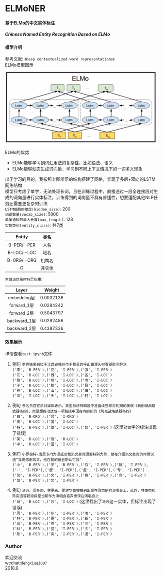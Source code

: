 # ELMoNER
#### 基于ELMo的中文实体标注
##### Chinese Named Entity Recognition Based on ELMo

#### 模型介绍
参考文献: `《Deep contextualized word representations》`  
ELMo模型图示
![avatar](images/ELMo.png)
ELMo的优势  
* ELMo能够学习到词汇用法的复杂性，比如语法、语义
* ELMo能够动态生成词向量，学习到不同上下文情况下的一词多义现象

出于学习的目的，我按照上图所示的结构搭建了网络，实现了多层+双向的LSTM网络结构  
模型只考虑了单字，无法处理长词，且在训练过程中，直接通过一层全连接层对生成的词向量进行实体标注，训练得到的词向量不具有普适性，想要适配其他NLP任务还需要更复杂的训练    
`LSTM细胞的维度(hidden_size)`: 200  
`词语数量(vocab_size)`: 5000  
`单条语料的最大长度(max_length)`: 128  
`实体类别(entity_class)`: 共7类  

|  Entity  | 类名 |
| :---: | :---: |
|B-PER/I-PER| 人名 |
|B-LOC/I-LOC| 地名 |
|B-ORG/I-ORG| 机构名 |
|O| 非实体 |

`生成词向量时各层权重`:   

|  Layer  | Weight |
| :---: | :---: |
|embedding层| 0.0002138|
|forward_1层| 0.0284242|
|forward_2层| 0.5043797|
|backward_1层| 0.0282486|
|backward_2层| 0.4387336|

#### 效果展示  
详情查看`test.ipynb`文件
1. 例句  `李克强来到位于江西省赣州市于都县的梓山镇潭头村看望慰问群众`  
`('李', 'B-PER'),('克', 'I-PER'),('强', 'I-PER')`  
`('江', 'B-LOC'),('西', 'I-LOC'),('省', 'I-LOC')`  
`('赣', 'B-LOC'),('州', 'I-LOC'),('市', 'I-LOC')`  
`('于', 'B-LOC'),('都', 'I-LOC'),('县', 'I-LOC')`  
`('梓', 'B-LOC'),('山', 'I-LOC'),('镇', 'I-LOC')`  
`('潭', 'I-LOC'),('头', 'I-LOC'),('村', 'I-LOC')`  

2. 例句  `多名白宫官员对媒体表示，美国总统特朗普不准备续签即将到期的美俄《新削减战略武器条约》，而是想推动达成一项包括中国在内的新的《削减战略武器条约》`  
`('白', 'B-ORG'),('宫', 'I-ORG')`  
`('美', 'B-LOC'),('国', 'I-LOC')`  
`('特', 'B-PER'),('朗', 'I-LOC'),('普', 'I-PER')`  (这里对`朗`字的标注出现了错误)  
`('美', 'B-LOC'),('俄', 'B-LOC')`  
`('中', 'B-LOC'),('国', 'I-LOC')`  

3. 例句  `小罗伯特·唐尼专门为漫威总裁凯文费奇颁发特别大奖，他在介绍凯文费奇的时候说道“我要感谢凯文，他在我的低谷期认可我“`  
`('小', 'B-PER'),('罗', 'B-PER'),('伯', 'I-PER'),('特', 'I-PER'),('·', 'I-PER'),('唐', 'I-PER'),('尼', 'I-PER'),('专', 'I-PER')`  
`('凯', 'B-PER'),('文', 'I-PER'),('费', 'I-PER'),('奇', 'I-PER')`  
`('凯', 'B-PER'),('文', 'I-PER')`  

4. 例句  `马苏、周冬雨、林更新、霍建华都被拍到出现在周杰伦的演唱会上，此外，林俊杰和陈奕迅等超级巨星也都作为演唱会嘉宾出现在演唱会上`  
`('马', 'B-LOC'),('苏', 'I-LOC')` (这里找出了`马苏`这一实体，但标注出现了错误)  
`('周', 'B-PER'),('冬', 'I-PER'),('雨', 'I-PER')`  
`('林', 'B-PER'),('更', 'I-PER'),('新', 'I-PER')`  
`('周', 'B-PER'),('杰', 'I-PER'),('伦', 'I-PER')`  
`('林', 'B-PER'),('俊', 'I-PER'),('杰', 'I-PER')`  
`('陈', 'B-PER'),('奕', 'I-PER'),('迅', 'I-PER')`  

### Author
欢迎交流  
wechat:`dengxiuqi007`  
2018.6
